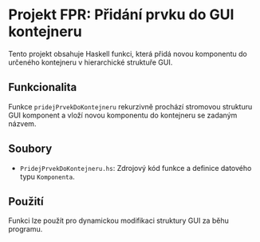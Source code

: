 # Projekt FPR: Přidání prvku do GUI kontejneru

Tento projekt obsahuje Haskell funkci, která přidá novou komponentu do určeného kontejneru v hierarchické struktuře GUI.

## Funkcionalita

Funkce `pridejPrvekDoKontejneru` rekurzivně prochází stromovou strukturu GUI komponent a vloží novou komponentu do kontejneru se zadaným názvem.

## Soubory

*   `PridejPrvekDoKontejneru.hs`: Zdrojový kód funkce a definice datového typu `Komponenta`.

## Použití

Funkci lze použít pro dynamickou modifikaci struktury GUI za běhu programu.
